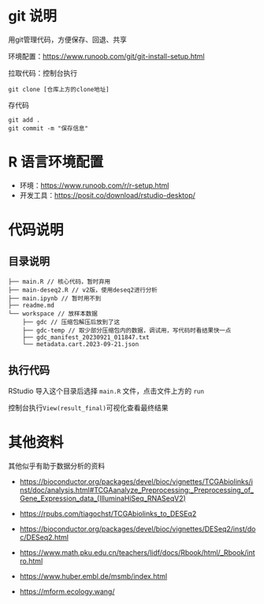 # git 说明

用git管理代码，方便保存、回退、共享

环境配置：https://www.runoob.com/git/git-install-setup.html

拉取代码：控制台执行

```
git clone [仓库上方的clone地址]
```

存代码
```
git add .
git commit -m "保存信息"
```


# R 语言环境配置

- 环境：https://www.runoob.com/r/r-setup.html
- 开发工具：https://posit.co/download/rstudio-desktop/

# 代码说明

## 目录说明

```
├── main.R // 核心代码，暂时弃用
├── main-deseq2.R // v2版，使用deseq2进行分析
├── main.ipynb // 暂时用不到
├── readme.md
└── workspace // 放样本数据
    ├── gdc // 压缩包解压后放到了这
    ├── gdc-temp // 取少部分压缩包内的数据，调试用，写代码时看结果快一点
    ├── gdc_manifest_20230921_011847.txt
    └── metadata.cart.2023-09-21.json
```
## 执行代码

RStudio 导入这个目录后选择 `main.R` 文件，点击文件上方的 `run`

控制台执行`View(result_final)`可视化查看最终结果

# 其他资料

其他似乎有助于数据分析的资料

- https://bioconductor.org/packages/devel/bioc/vignettes/TCGAbiolinks/inst/doc/analysis.html#TCGAanalyze_Preprocessing:_Preprocessing_of_Gene_Expression_data_(IlluminaHiSeq_RNASeqV2)

- https://rpubs.com/tiagochst/TCGAbiolinks_to_DESEq2

- https://bioconductor.org/packages/devel/bioc/vignettes/DESeq2/inst/doc/DESeq2.html

- https://www.math.pku.edu.cn/teachers/lidf/docs/Rbook/html/_Rbook/intro.html

- https://www.huber.embl.de/msmb/index.html

- https://mform.ecology.wang/